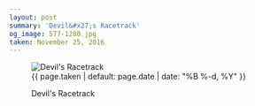 ```yaml
---
layout: post
summary: 'Devil&#x27;s Racetrack'
og_image: 577-1280.jpg
taken: November 25, 2016
---
```


<figure class="post">
<img alt="Devil's Racetrack" sizes="(min-width: 700px) 50vw, calc(100vw - 2rem)" src="{{ site.assets_url }}/577-640.jpg" srcset="{{ site.assets_url }}/577-320.jpg 320w, {{ site.assets_url }}/577-640.jpg 640w, {{ site.assets_url }}/577-960.jpg 960w, {{ site.assets_url }}/577-1280.jpg 1280w"/>
<figcaption>
<time>{{ page.taken | default: page.date | date: "%B %-d, %Y" }}</time>
<p>Devil's Racetrack</p>
</figcaption>
</figure>

